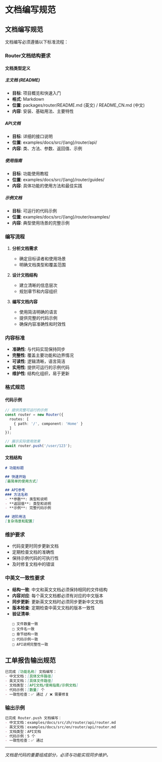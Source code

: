 # 文档编写规范

## 文档编写规范
文档编写必须遵循以下标准流程：

### Router文档结构要求

#### 文档类型定义
##### 主文档 (README)
- **目标**: 项目概览和快速入门
- **格式**: Markdown
- **位置**: packages/router/README.md (英文) / README_CN.md (中文)
- **内容**: 安装、基础用法、主要特性

##### API文档
- **目标**: 详细的接口说明
- **位置**: examples/docs/src/{lang}/router/api/
- **内容**: 类、方法、参数、返回值、示例

##### 使用指南
- **目标**: 功能使用教程
- **位置**: examples/docs/src/{lang}/router/guides/
- **内容**: 具体功能的使用方法和最佳实践

##### 示例文档
- **目标**: 可运行的代码示例
- **位置**: examples/docs/src/{lang}/router/examples/
- **内容**: 典型使用场景的完整示例

### 编写流程
1. **分析文档需求**
   - 确定目标读者和使用场景
   - 明确文档类型和覆盖范围

2. **设计文档结构**
   - 建立清晰的信息层次
   - 规划章节和内容组织

3. **编写文档内容**
   - 使用简洁明确的语言
   - 提供完整的代码示例
   - 确保内容准确性和时效性

### 内容标准
- **准确性**: 与代码实现保持同步
- **完整性**: 覆盖主要功能和边界情况  
- **可读性**: 逻辑清晰，语言简洁
- **实用性**: 提供可运行的示例代码
- **维护性**: 结构化组织，易于更新

### 格式规范
#### 代码示例
```typescript
// 提供完整可运行的示例
const router = new Router({
  routes: [
    { path: '/', component: 'Home' }
  ]
});

// 展示实际使用效果
await router.push('/user/123');
```

#### 文档结构
```markdown
# 功能标题

## 快速开始
[最简单的使用方式]

## API参考
### 方法名称
- **参数**: 类型和说明
- **返回值**: 类型和说明
- **示例**: 完整代码示例

## 进阶用法
[复杂场景和配置]
```

### 维护要求
- 代码变更时同步更新文档
- 定期检查文档的准确性
- 保持示例代码的可执行性
- 及时修复文档中的错误

### 中英文一致性要求
- **结构一致**: 中文和英文文档必须保持相同的文件结构
- **内容对应**: 每个英文文档都必须有对应的中文版本
- **同步更新**: 更新英文文档时必须同步更新中文文档
- **版本检查**: 定期检查中英文文档的版本一致性
- **验证清单**:
  ```
  □ 文件数量一致
  □ 文件名一致 
  □ 章节结构一致
  □ 代码示例一致
  □ API说明完整性一致
  ```

## 工单报告输出规范

```markdown
已完成 [功能名称] 文档编写：
- 中文文档：[具体文件路径]
- 英文文档：[具体文件路径]  
- 文档类型：[API文档/使用指南/示例文档]
- 代码示例：[数量] 个
- 一致性检查：✅ 通过 / ❌ 需要修复
```

### 输出示例
```markdown
已完成 Router.push 文档编写：
- 中文文档：examples/docs/src/zh/router/api/router.md
- 英文文档：examples/docs/src/en/router/api/router.md
- 文档类型：API文档
- 代码示例：5 个
- 一致性检查：✅ 通过
```

---

*文档是代码的重要组成部分，必须与功能实现同步维护。* 